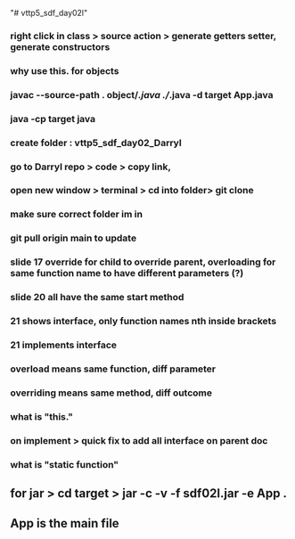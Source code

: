 "# vttp5_sdf_day02l" 
### right click in class > source action > generate getters setter, generate constructors
### why use this. for objects
### javac --source-path . object/*.java ./*.java -d target App.java
### java -cp target java


### create folder : vttp5_sdf_day02_Darryl
### go to Darryl repo > code > copy link,
### open new window > terminal > cd into folder> git clone <url>
### make sure correct folder im in
### git pull origin main to update

### slide 17 override for child to override parent, overloading for same function name to have different parameters (?)

### slide 20 all have the same start method
### 21 shows interface, only function names nth inside brackets
### 21 implements interface

### overload means same function, diff parameter
### overriding means same method, diff outcome

### what is "this."

### on implement > quick fix to add all interface on parent doc

### what is "static function"

## for jar > cd target > jar -c -v -f sdf02l.jar -e App .
## App is the main file